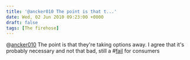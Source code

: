 ```yaml
---
title: '@ancker010 The point is that t...'
date: Wed, 02 Jun 2010 09:23:00 +0000
draft: false
tags: [The firehose]
---
```


@[ancker010](http://twitter.com/ancker010) The point is that they're taking options away. I agree that it's probably necessary and not that bad, still a #[fail](http://search.twitter.com/search?q=%23fail) for consumers